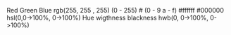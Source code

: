 <!-- CSS =-> Cascading style sheet -->


<!-- Types of CSS  -->
<!-- INLINE
INTERNAL
EXTERNAL -->


<!-- Selectors -->
<!-- 1. Tagname -->
<!-- 2. Class -->
<!-- 3.id -->


<!-- FONTS  -->
<!-- sans, sans serif -->
<!-- font-size -->
<!-- font-weight -->
<!-- 
light - 100
extralight 200
1. Normal 300
2.Regular 400
3.Semi-bold 500
4. bold 600
5. bolder
6. black 
-->
<!-- text-align  -->
<!-- line-height -->
<!-- font-famliy -->
<!-- font-style -->

<!-- Colors -->

<!-- text => color : 'value'
background => background-color: 'value' -->

<!-- NORMAL Color -->
<!-- RGB --> Red Green Blue rgb(255, 255 , 255) (0 - 255)
<!-- HEX --> # (0 - 9  a - f) #ffffff #000000 
<!-- HSL  hue , saturation, lightness --> hsl(0,0->100%, 0->100%)
<!-- HWB --> Hue wigthness blackness hwb(0, 0->100%, 0->100%)